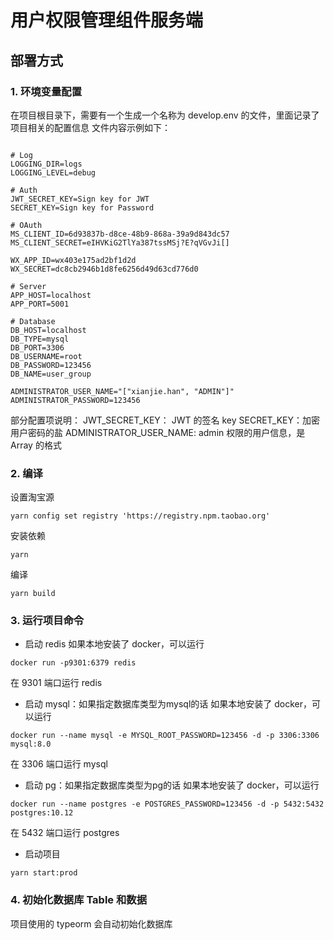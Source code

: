 
# 用户权限管理组件服务端

## 部署方式

### 1. 环境变量配置

在项目根目录下，需要有一个生成一个名称为 develop.env 的文件，里面记录了项目相关的配置信息
文件内容示例如下：

```

# Log
LOGGING_DIR=logs
LOGGING_LEVEL=debug

# Auth
JWT_SECRET_KEY=Sign key for JWT
SECRET_KEY=Sign key for Password

# OAuth
MS_CLIENT_ID=6d93837b-d8ce-48b9-868a-39a9d843dc57
MS_CLIENT_SECRET=eIHVKiG2TlYa387tssMSj?E?qVGvJi[]

WX_APP_ID=wx403e175ad2bf1d2d
WX_SECRET=dc8cb2946b1d8fe6256d49d63cd776d0

# Server
APP_HOST=localhost
APP_PORT=5001

# Database
DB_HOST=localhost
DB_TYPE=mysql
DB_PORT=3306
DB_USERNAME=root
DB_PASSWORD=123456
DB_NAME=user_group

ADMINISTRATOR_USER_NAME="["xianjie.han", "ADMIN"]"
ADMINISTRATOR_PASSWORD=123456
```

部分配置项说明：
JWT_SECRET_KEY： JWT 的签名 key
SECRET_KEY：加密用户密码的盐
ADMINISTRATOR_USER_NAME:  admin 权限的用户信息，是 Array 的格式


### 2. 编译

设置淘宝源

```
yarn config set registry 'https://registry.npm.taobao.org'
```

安装依赖

```
yarn
```

编译

```
yarn build
```



### 3. 运行项目命令

- 启动 redis
如果本地安装了 docker，可以运行
```
docker run -p9301:6379 redis
```
在 9301 端口运行 redis

- 启动 mysql：如果指定数据库类型为mysql的话
如果本地安装了 docker，可以运行
```
docker run --name mysql -e MYSQL_ROOT_PASSWORD=123456 -d -p 3306:3306  mysql:8.0
```
在 3306 端口运行 mysql

- 启动 pg：如果指定数据库类型为pg的话
如果本地安装了 docker，可以运行
```
docker run --name postgres -e POSTGRES_PASSWORD=123456 -d -p 5432:5432 postgres:10.12
```
在 5432 端口运行 postgres

- 启动项目
```
yarn start:prod
```

### 4. 初始化数据库 Table 和数据

项目使用的 typeorm 会自动初始化数据库




